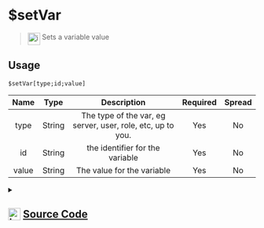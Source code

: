 # $setVar
> <img align="top" src="https://upload.wikimedia.org/wikipedia/commons/thumb/e/e4/Infobox_info_icon.svg/160px-Infobox_info_icon.svg.png?20150409153300" alt="image" width="25" height="auto"> Sets a variable value
## Usage
```
$setVar[type;id;value]
```
| Name | Type | Description | Required | Spread
| :---: | :---: | :---: | :---: | :---: |
type | String | The type of the var, eg server, user, role, etc, up to you. | Yes | No
id | String | the identifier for the variable | Yes | No
value | String | The value for the variable | Yes | No
<details>
<summary>
    
## <img align="top" src="https://cdn4.iconfinder.com/data/icons/iconsimple-logotypes/512/github-512.png" alt="image" width="25" height="auto">  [Source Code](https://github.com/tryforge/ForgeScript-V2/blob/main/src/native/setVar.ts)
    
</summary>
    
```ts
import { ArgType, NativeFunction, Return } from "forgescript";
import { ForgeQuickDB } from "..";

export default new NativeFunction({
    name: "$setVar",
    description: "Sets a variable value",
    unwrap: true,
    args: [
        {
            name: "type",
            description: "The type of the var, eg server, user, role, etc, up to you.",
            rest: false,
            type: ArgType.String,
            required: true
        },
        {
            name: "id",
            description: "the identifier for the variable",
            rest: false,
            type: ArgType.String,
            required: true
        },
        {
            name: "value",
            description: "The value for the variable",
            rest: false,
            required: true,
            type: ArgType.String
        }
    ],
    brackets: true,
    async execute(ctx, [ type, id, value ]) {
        await ForgeQuickDB.set(type, id, value)
        return Return.success()
    },
})
```
    
</details>